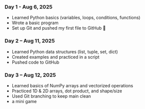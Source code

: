### Day 1 - Aug 6, 2025
- Learned Python basics (variables, loops, conditions, functions)
- Wrote a basic program
- Set up Git and pushed my first file to GitHub 🚀

### Day 2 – Aug 11, 2025
- Learned Python data structures (list, tuple, set, dict)
- Created examples and practiced in a script
- Pushed code to GitHub

### Day 3 – Aug 12, 2025
- Learned basics of NumPy arrays and vectorized operations
- Practiced 1D & 2D arrays, dot product, and shape/size
- Used Git branching to keep main clean
- a mini game


